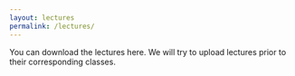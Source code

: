 ```yaml
---
layout: lectures
permalink: /lectures/
---
```

You can download the lectures here. We will try to upload lectures prior to their corresponding classes.